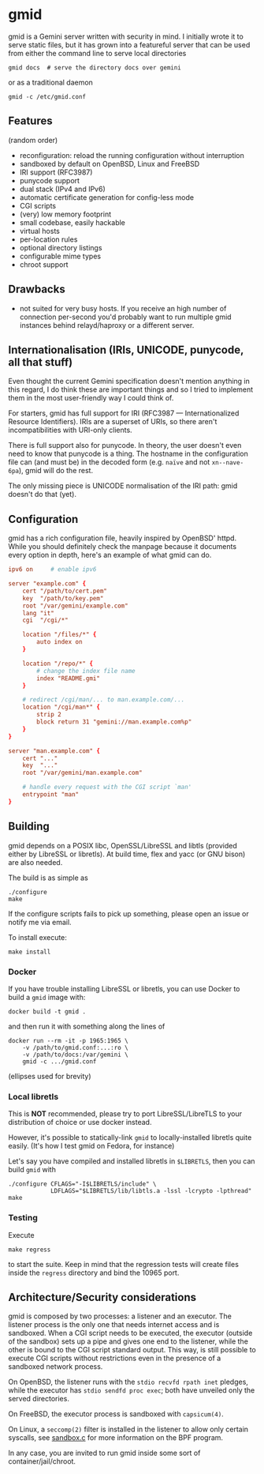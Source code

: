 # gmid

gmid is a Gemini server written with security in mind.  I initially
wrote it to serve static files, but it has grown into a featureful
server that can be used from either the command line to serve local
directories

    gmid docs  # serve the directory docs over gemini

or as a traditional daemon

    gmid -c /etc/gmid.conf


## Features

(random order)

 - reconfiguration: reload the running configuration without interruption
 - sandboxed by default on OpenBSD, Linux and FreeBSD
 - IRI support (RFC3987)
 - punycode support
 - dual stack (IPv4 and IPv6)
 - automatic certificate generation for config-less mode
 - CGI scripts
 - (very) low memory footprint
 - small codebase, easily hackable
 - virtual hosts
 - per-location rules
 - optional directory listings
 - configurable mime types
 - chroot support


## Drawbacks

 - not suited for very busy hosts.  If you receive an high number of
   connection per-second you'd probably want to run multiple gmid
   instances behind relayd/haproxy or a different server.


## Internationalisation (IRIs, UNICODE, punycode, all that stuff)

Even thought the current Gemini specification doesn't mention anything
in this regard, I do think these are important things and so I tried
to implement them in the most user-friendly way I could think of.

For starters, gmid has full support for IRI (RFC3987 —
Internationalized Resource Identifiers).  IRIs are a superset of URIs,
so there aren't incompatibilities with URI-only clients.

There is full support also for punycode.  In theory, the user doesn't
even need to know that punycode is a thing.  The hostname in the
configuration file can (and must be) in the decoded form (e.g. `naïve`
and not `xn--nave-6pa`), gmid will do the rest.

The only missing piece is UNICODE normalisation of the IRI path: gmid
doesn't do that (yet).


## Configuration

gmid has a rich configuration file, heavily inspired by OpenBSD'
httpd.  While you should definitely check the manpage because it
documents every option in depth, here's an example of what gmid can
do.

```conf
ipv6 on     # enable ipv6

server "example.com" {
    cert "/path/to/cert.pem"
    key  "/path/to/key.pem"
    root "/var/gemini/example.com"
    lang "it"
    cgi  "/cgi/*"

    location "/files/*" {
        auto index on
    }

    location "/repo/*" {
        # change the index file name
        index "README.gmi"
    }

    # redirect /cgi/man/... to man.example.com/...
    location "/cgi/man*" {
        strip 2
        block return 31 "gemini://man.example.com%p"
    }
}

server "man.example.com" {
    cert "..."
    key  "..."
    root "/var/gemini/man.example.com"

    # handle every request with the CGI script `man'
    entrypoint "man"
}
```


## Building

gmid depends on a POSIX libc, OpenSSL/LibreSSL and libtls (provided
either by LibreSSL or libretls).  At build time, flex and yacc (or GNU
bison) are also needed.

The build is as simple as

    ./configure
    make

If the configure scripts fails to pick up something, please open an
issue or notify me via email.

To install execute:

    make install

### Docker

If you have trouble installing LibreSSL or libretls, you can use
Docker to build a `gmid` image with:

    docker build -t gmid .

and then run it with something along the lines of

    docker run --rm -it -p 1965:1965 \
        -v /path/to/gmid.conf:...:ro \
        -v /path/to/docs:/var/gemini \
        gmid -c .../gmid.conf

(ellipses used for brevity)

### Local libretls

This is **NOT** recommended, please try to port LibreSSL/LibreTLS to
your distribution of choice or use docker instead.

However, it's possible to statically-link `gmid` to locally-installed
libretls quite easily.  (It's how I test gmid on Fedora, for instance)

Let's say you have compiled and installed libretls in `$LIBRETLS`,
then you can build `gmid` with

    ./configure CFLAGS="-I$LIBRETLS/include" \
                LDFLAGS="$LIBRETLS/lib/libtls.a -lssl -lcrypto -lpthread"
    make

### Testing

Execute

    make regress

to start the suite.  Keep in mind that the regression tests will
create files inside the `regress` directory and bind the 10965 port.


## Architecture/Security considerations

gmid is composed by two processes: a listener and an executor.  The
listener process is the only one that needs internet access and is
sandboxed.  When a CGI script needs to be executed, the executor
(outside of the sandbox) sets up a pipe and gives one end to the
listener, while the other is bound to the CGI script standard output.
This way, is still possible to execute CGI scripts without
restrictions even in the presence of a sandboxed network process.

On OpenBSD, the listener runs with the `stdio recvfd rpath inet`
pledges, while the executor has `stdio sendfd proc exec`; both have
unveiled only the served directories.

On FreeBSD, the executor process is sandboxed with `capsicum(4)`.

On Linux, a `seccomp(2)` filter is installed in the listener to allow
only certain syscalls, see [sandbox.c](sandbox.c) for more information
on the BPF program.

In any case, you are invited to run gmid inside some sort of
container/jail/chroot.
